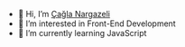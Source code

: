 - 👋 Hi, I’m [Çağla Nargazeli](https://www.linkedin.com/in/cagla-nargazeli/)
- 👀 I’m interested in Front-End Development
- 🌱 I’m currently learning JavaScript

<!---
vcagla/vcagla is a ✨ special ✨ repository because its `README.md` (this file) appears on your GitHub profile.
You can click the Preview link to take a look at your changes.
--->
